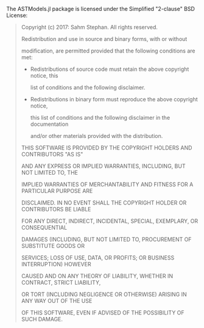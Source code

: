 The ASTModels.jl package is licensed under the Simplified "2-clause" BSD License:

> Copyright (c) 2017: Sahm Stephan.
> All rights reserved.
> 
> 
> 
> Redistribution and use in source and binary forms, with or without
> 
> modification, are permitted provided that the following conditions are met:
> 
> 
> 
> * Redistributions of source code must retain the above copyright notice, this
> 
>   list of conditions and the following disclaimer.
> 
> 
> 
> * Redistributions in binary form must reproduce the above copyright notice,
> 
>   this list of conditions and the following disclaimer in the documentation
> 
>   and/or other materials provided with the distribution.
> 
> 
> 
> THIS SOFTWARE IS PROVIDED BY THE COPYRIGHT HOLDERS AND CONTRIBUTORS "AS IS"
> 
> AND ANY EXPRESS OR IMPLIED WARRANTIES, INCLUDING, BUT NOT LIMITED TO, THE
> 
> IMPLIED WARRANTIES OF MERCHANTABILITY AND FITNESS FOR A PARTICULAR PURPOSE ARE
> 
> DISCLAIMED. IN NO EVENT SHALL THE COPYRIGHT HOLDER OR CONTRIBUTORS BE LIABLE
> 
> FOR ANY DIRECT, INDIRECT, INCIDENTAL, SPECIAL, EXEMPLARY, OR CONSEQUENTIAL
> 
> DAMAGES (INCLUDING, BUT NOT LIMITED TO, PROCUREMENT OF SUBSTITUTE GOODS OR
> 
> SERVICES; LOSS OF USE, DATA, OR PROFITS; OR BUSINESS INTERRUPTION) HOWEVER
> 
> CAUSED AND ON ANY THEORY OF LIABILITY, WHETHER IN CONTRACT, STRICT LIABILITY,
> 
> OR TORT (INCLUDING NEGLIGENCE OR OTHERWISE) ARISING IN ANY WAY OUT OF THE USE
> 
> OF THIS SOFTWARE, EVEN IF ADVISED OF THE POSSIBILITY OF SUCH DAMAGE.
> 
> 
